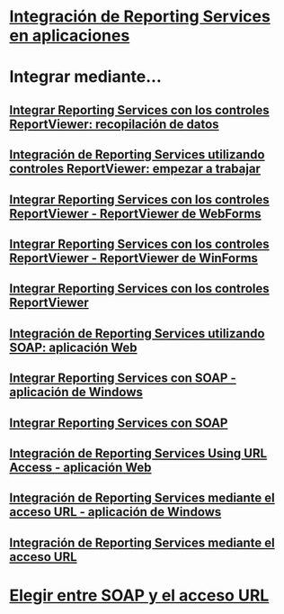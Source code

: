 # [Integración de Reporting Services en aplicaciones](integrating-reporting-services-into-applications.md)

# Integrar mediante...
## [Integrar Reporting Services con los controles ReportViewer: recopilación de datos](integrating-reporting-services-using-reportviewer-controls-data-collection.md)
## [Integración de Reporting Services utilizando controles ReportViewer: empezar a trabajar](integrating-reporting-services-using-reportviewer-controls-get-started.md)
## [Integrar Reporting Services con los controles ReportViewer - ReportViewer de WebForms](using-the-webforms-reportviewer-control.md)
## [Integrar Reporting Services con los controles ReportViewer - ReportViewer de WinForms](using-the-winforms-reportviewer-control.md)
## [Integrar Reporting Services con los controles ReportViewer](integrating-reporting-services-using-reportviewer-controls.md)
## [Integración de Reporting Services utilizando SOAP: aplicación Web](integrating-reporting-services-using-soap-web-application.md)
## [Integrar Reporting Services con SOAP - aplicación de Windows](integrating-reporting-services-using-soap-windows-application.md)
## [Integrar Reporting Services con SOAP](integrating-reporting-services-using-soap.md)
## [Integración de Reporting Services Using URL Access - aplicación Web](integrating-reporting-services-using-url-access-web-application.md)
## [Integración de Reporting Services mediante el acceso URL - aplicación de Windows](integrating-reporting-services-using-url-access-windows-application.md)
## [Integración de Reporting Services mediante el acceso URL](integrating-reporting-services-using-url-access.md)

# [Elegir entre SOAP y el acceso URL](choosing-between-url-access-and-soap.md)
